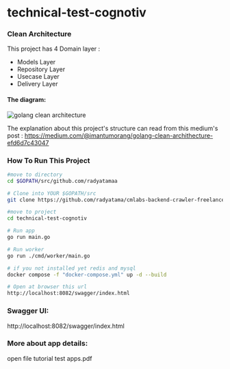 # technical-test-cognotiv


### Clean Architecture
This project has  4 Domain layer :

 * Models Layer
 * Repository Layer
 * Usecase Layer  
 * Delivery Layer

#### The diagram:

![golang clean architecture](https://github.com/bxcodec/go-clean-arch/raw/master/clean-arch.png)

The explanation about this project's structure  can read from this medium's post : https://medium.com/@imantumorang/golang-clean-archithecture-efd6d7c43047

### How To Run This Project

```bash
#move to directory
cd $GOPATH/src/github.com/radyatamaa

# Clone into YOUR $GOPATH/src
git clone https://github.com/radyatama/cmlabs-backend-crawler-freelance-test.git

#move to project
cd technical-test-cognotiv

# Run app 
go run main.go

# Run worker
go run ./cmd/worker/main.go

# if you not installed yet redis and mysql
docker compose -f "docker-compose.yml" up -d --build

# Open at browser this url
http://localhost:8082/swagger/index.html
```


### Swagger UI:

http://localhost:8082/swagger/index.html

### More about app details:
open file tutorial test apps.pdf